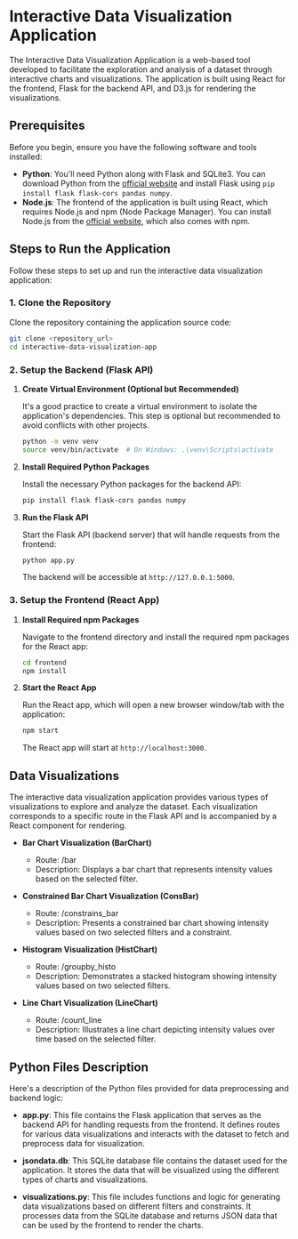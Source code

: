 
# Interactive Data Visualization Application

The Interactive Data Visualization Application is a web-based tool developed to facilitate the exploration and analysis of a dataset through interactive charts and visualizations. The application is built using React for the frontend, Flask for the backend API, and D3.js for rendering the visualizations.

## Prerequisites

Before you begin, ensure you have the following software and tools installed:

- **Python**: You'll need Python along with Flask and SQLite3. You can download Python from the [official website](https://www.python.org/) and install Flask using `pip install flask flask-cors pandas numpy`.
- **Node.js**: The frontend of the application is built using React, which requires Node.js and npm (Node Package Manager). You can install Node.js from the [official website](https://nodejs.org/en/download/), which also comes with npm.

## Steps to Run the Application

Follow these steps to set up and run the interactive data visualization application:

### 1. Clone the Repository

Clone the repository containing the application source code:
```bash
git clone <repository_url>
cd interactive-data-visualization-app
```

### 2. Setup the Backend (Flask API)

1. **Create Virtual Environment (Optional but Recommended)**

   It's a good practice to create a virtual environment to isolate the application's dependencies. This step is optional but recommended to avoid conflicts with other projects.

   ```bash
   python -m venv venv
   source venv/bin/activate  # On Windows: .\venv\Scripts\activate
   ```

2. **Install Required Python Packages**

   Install the necessary Python packages for the backend API:

   ```bash
   pip install flask flask-cors pandas numpy
   ```

3. **Run the Flask API**

   Start the Flask API (backend server) that will handle requests from the frontend:

   ```bash
   python app.py
   ```

   The backend will be accessible at `http://127.0.0.1:5000`.

### 3. Setup the Frontend (React App)

1. **Install Required npm Packages**

   Navigate to the frontend directory and install the required npm packages for the React app:

   ```bash
   cd frontend
   npm install
   ```

2. **Start the React App**

   Run the React app, which will open a new browser window/tab with the application:

   ```bash
   npm start
   ```

   The React app will start at `http://localhost:3000`.

## Data Visualizations

The interactive data visualization application provides various types of visualizations to explore and analyze the dataset. Each visualization corresponds to a specific route in the Flask API and is accompanied by a React component for rendering.

- **Bar Chart Visualization (BarChart)**
  - Route: /bar
  - Description: Displays a bar chart that represents intensity values based on the selected filter.

- **Constrained Bar Chart Visualization (ConsBar)**
  - Route: /constrains_bar
  - Description: Presents a constrained bar chart showing intensity values based on two selected filters and a constraint.

- **Histogram Visualization (HistChart)**
  - Route: /groupby_histo
  - Description: Demonstrates a stacked histogram showing intensity values based on two selected filters.

- **Line Chart Visualization (LineChart)**
  - Route: /count_line
  - Description: Illustrates a line chart depicting intensity values over time based on the selected filter.

## Python Files Description

Here's a description of the Python files provided for data preprocessing and backend logic:

- **app.py**: This file contains the Flask application that serves as the backend API for handling requests from the frontend. It defines routes for various data visualizations and interacts with the dataset to fetch and preprocess data for visualization.

- **jsondata.db**: This SQLite database file contains the dataset used for the application. It stores the data that will be visualized using the different types of charts and visualizations.

- **visualizations.py**: This file includes functions and logic for generating data visualizations based on different filters and constraints. It processes data from the SQLite database and returns JSON data that can be used by the frontend to render the charts.